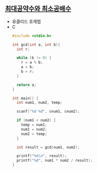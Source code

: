 ## [최대공약수와 최소공배수](https://www.acmicpc.net/problem/2609)

- 유클리드 호제법
- C
  ```c
  #include <stdio.h>

  int gcd(int a, int b){
    int r;

    while (b != 0) {
      r = a % b;
      a = b;
      b = r;
    }

    return a;
  }

  int main() {
    int num1, num2, temp;

    scanf("%d %d", &num1, &num2);

    if (num1 < num2) {
      temp = num1;
      num1 = num2;
      num2 = temp; 
    }

    int result = gcd(num1, num2);

    printf("%d\n", result);
    printf("%d", num1 * num2 / result);
  }
  ```






